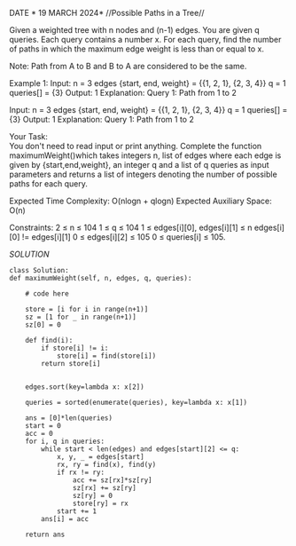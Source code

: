 DATE * 19 MARCH 2024* 
//Possible Paths in a Tree//

Given a weighted tree with n nodes and (n-1) edges. You are given q queries. Each query contains a number x. For each query, find the number of paths in which the maximum edge weight is less than or equal to x.

Note: Path from A to B and B to A are considered to be the same.

Example 1:
Input: 
n = 3
edges {start, end, weight} = {{1, 2, 1}, {2, 3, 4}}
q = 1
queries[] = {3}
Output: 
1
Explanation:
Query 1: Path from 1 to 2

Input: 
n = 3
edges {start, end, weight} = {{1, 2, 1}, {2, 3, 4}}
q = 1
queries[] = {3}
Output: 
1
Explanation:
Query 1: Path from 1 to 2

Your Task:  
You don't need to read input or print anything. Complete the function maximumWeight()which takes integers n, list of edges where each edge is given by {start,end,weight}, an integer q and a list of q queries as input parameters and returns a list of integers denoting the number of possible paths for each query. 

Expected Time Complexity: O(nlogn + qlogn)
Expected Auxiliary Space: O(n)

Constraints:
2 ≤ n ≤ 104
1 ≤ q ≤ 104
1 ≤ edges[i][0], edges[i][1] ≤ n
edges[i][0] != edges[i][1]
0 ≤ edges[i][2] ≤ 105
0 ≤ queries[i] ≤ 105.


*SOLUTION*




    class Solution:
    def maximumWeight(self, n, edges, q, queries):
       
        # code here
       
        store = [i for i in range(n+1)]
        sz = [1 for _ in range(n+1)]
        sz[0] = 0
        
        def find(i):
            if store[i] != i:
                store[i] = find(store[i])
            return store[i]
            
        
        edges.sort(key=lambda x: x[2])

        queries = sorted(enumerate(queries), key=lambda x: x[1])
        
        ans = [0]*len(queries)
        start = 0
        acc = 0
        for i, q in queries:
            while start < len(edges) and edges[start][2] <= q:
                x, y, _ = edges[start]
                rx, ry = find(x), find(y)
                if rx != ry:
                    acc += sz[rx]*sz[ry]
                    sz[rx] += sz[ry]
                    sz[ry] = 0
                    store[ry] = rx
                start += 1
            ans[i] = acc
        
        return ans
